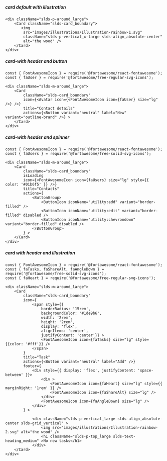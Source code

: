 ##### card default with illustration

    <div className="slds-p-around_large">
        <Card className="slds-card_boundary">
           <img 
            src="images/illustrations/Illustration-rainbow-1.svg"
            className="slds-p-vertical_x-large slds-align_absolute-center"
            alt="the wood" />
        </Card>
    </div>


##### card-with header and button

    const { FontAwesomeIcon } = require('@fortawesome/react-fontawesome');
    const { faUser } = require('@fortawesome/free-regular-svg-icons');

    <div className="slds-m-around_large">
        <Card
            className="slds-card_boundary"
            icon={<Avatar icon={<FontAwesomeIcon icon={faUser} size="lg" />} />}
            title="Contact details"
            actions={<Button variant="neutral" label="New" variant="outline-brand" />} >
        </Card>
    </div>


##### card-with header and spinner

    const { FontAwesomeIcon } = require('@fortawesome/react-fontawesome');
    const { faUsers } = require('@fortawesome/free-solid-svg-icons');

    <div className="slds-m-around_large">
        <Card
            className="slds-card_boundary"
            isLoading
            icon={<FontAwesomeIcon icon={faUsers} size="lg" style={{ color: '#01b6f5' }} />}
            title="Contacts"
            actions={
                <ButtonGroup>
                    <ButtonIcon iconName="utility:add" variant="border-filled" />
                    <ButtonIcon iconName="utility:edit" variant="border-filled" disabled />
                    <ButtonIcon iconName="utility:chevrondown" variant="border-filled" disabled />
                </ButtonGroup>
            } >
        </Card>
    </div>


##### card with header and illustration

    const { FontAwesomeIcon } = require('@fortawesome/react-fontawesome');
    const { faTasks, faShareAlt, faAngleDown } = require('@fortawesome/free-solid-svg-icons');
    const { faHeart } = require('@fortawesome/free-regular-svg-icons');

    <div className="slds-m-around_large">
        <Card
            className="slds-card_boundary"
            icon={
                <span style={{
                    borderRadius: '15rem',
                    backgroundColor: '#1de9b6',
                    width: '2rem',
                    height: '2rem',
                    display: 'flex',
                    alignItems: 'center',
                    justifyContent: 'center'}} >
                    <FontAwesomeIcon icon={faTasks} size="lg" style={{color: '#fff'}} />
                </span>
            }
            title="Task"
            actions={<Button variant="neutral" label="Add" />}
            footer={
                <div style={{ display: 'flex', justifyContent: 'space-between' }}>
                    <div >
                        <FontAwesomeIcon icon={faHeart} size="lg" style={{ marginRight: '1rem' }} />
                        <FontAwesomeIcon icon={faShareAlt} size="lg" />
                    </div>
                    <FontAwesomeIcon icon={faAngleDown} size="lg" />
                </div>
            } >

                <div className="slds-p-vertical_large slds-align_absolute-center slds-grid_vertical" >
                    <img src="images/illustrations/Illustration-rainbow-2.svg" alt="the wood" />
                    <h1 className="slds-p-top_large slds-text-heading_medium" >No new tasks</h1>
                </div>
        </Card>
    </div>
